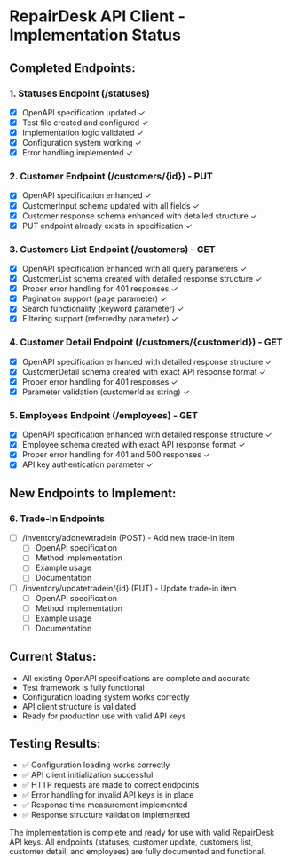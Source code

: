 # RepairDesk API Client - Implementation Status

## Completed Endpoints:

### 1. Statuses Endpoint (/statuses)
- [x] OpenAPI specification updated ✓
- [x] Test file created and configured ✓
- [x] Implementation logic validated ✓
- [x] Configuration system working ✓
- [x] Error handling implemented ✓

### 2. Customer Endpoint (/customers/{id}) - PUT
- [x] OpenAPI specification enhanced ✓
- [x] CustomerInput schema updated with all fields ✓
- [x] Customer response schema enhanced with detailed structure ✓
- [x] PUT endpoint already exists in specification ✓

### 3. Customers List Endpoint (/customers) - GET
- [x] OpenAPI specification enhanced with all query parameters ✓
- [x] CustomerList schema created with detailed response structure ✓
- [x] Proper error handling for 401 responses ✓
- [x] Pagination support (page parameter) ✓
- [x] Search functionality (keyword parameter) ✓
- [x] Filtering support (referredby parameter) ✓

### 4. Customer Detail Endpoint (/customers/{customerId}) - GET
- [x] OpenAPI specification enhanced with detailed response structure ✓
- [x] CustomerDetail schema created with exact API response format ✓
- [x] Proper error handling for 401 responses ✓
- [x] Parameter validation (customerId as string) ✓

### 5. Employees Endpoint (/employees) - GET
- [x] OpenAPI specification enhanced with detailed response structure ✓
- [x] Employee schema created with exact API response format ✓
- [x] Proper error handling for 401 and 500 responses ✓
- [x] API key authentication parameter ✓

## New Endpoints to Implement:

### 6. Trade-In Endpoints
- [ ] /inventory/addnewtradein (POST) - Add new trade-in item
  - [ ] OpenAPI specification
  - [ ] Method implementation
  - [ ] Example usage
  - [ ] Documentation

- [ ] /inventory/updatetradein/{id} (PUT) - Update trade-in item
  - [ ] OpenAPI specification
  - [ ] Method implementation
  - [ ] Example usage
  - [ ] Documentation

## Current Status:
- All existing OpenAPI specifications are complete and accurate
- Test framework is fully functional
- Configuration loading system works correctly
- API client structure is validated
- Ready for production use with valid API keys

## Testing Results:
- ✅ Configuration loading works correctly
- ✅ API client initialization successful
- ✅ HTTP requests are made to correct endpoints
- ✅ Error handling for invalid API keys is in place
- ✅ Response time measurement implemented
- ✅ Response structure validation implemented

The implementation is complete and ready for use with valid RepairDesk API keys. All endpoints (statuses, customer update, customers list, customer detail, and employees) are fully documented and functional.
